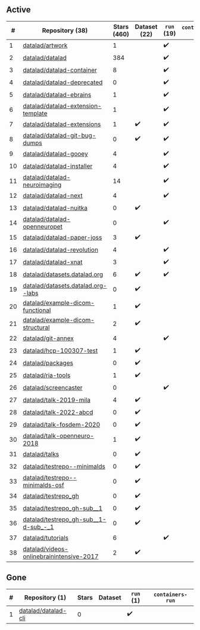 ## Active
| # | Repository (38) | Stars (460) | Dataset (22) | `run` (19) | `containers-run` |
| --- | --- | --- | --- | --- | --- |
| 1 | [datalad/artwork](https://github.com/datalad/artwork) | 1 |  | :heavy_check_mark: |  |
| 2 | [datalad/datalad](https://github.com/datalad/datalad) | 384 |  | :heavy_check_mark: |  |
| 3 | [datalad/datalad-container](https://github.com/datalad/datalad-container) | 8 |  | :heavy_check_mark: |  |
| 4 | [datalad/datalad-deprecated](https://github.com/datalad/datalad-deprecated) | 0 |  | :heavy_check_mark: |  |
| 5 | [datalad/datalad-ebrains](https://github.com/datalad/datalad-ebrains) | 1 |  | :heavy_check_mark: |  |
| 6 | [datalad/datalad-extension-template](https://github.com/datalad/datalad-extension-template) | 1 |  | :heavy_check_mark: |  |
| 7 | [datalad/datalad-extensions](https://github.com/datalad/datalad-extensions) | 1 | :heavy_check_mark: | :heavy_check_mark: |  |
| 8 | [datalad/datalad-git-bug-dumps](https://github.com/datalad/datalad-git-bug-dumps) | 0 | :heavy_check_mark: | :heavy_check_mark: |  |
| 9 | [datalad/datalad-gooey](https://github.com/datalad/datalad-gooey) | 4 |  | :heavy_check_mark: |  |
| 10 | [datalad/datalad-installer](https://github.com/datalad/datalad-installer) | 4 |  | :heavy_check_mark: |  |
| 11 | [datalad/datalad-neuroimaging](https://github.com/datalad/datalad-neuroimaging) | 14 |  | :heavy_check_mark: |  |
| 12 | [datalad/datalad-next](https://github.com/datalad/datalad-next) | 4 |  | :heavy_check_mark: |  |
| 13 | [datalad/datalad-nuitka](https://github.com/datalad/datalad-nuitka) | 0 | :heavy_check_mark: |  |  |
| 14 | [datalad/datalad-openneuropet](https://github.com/datalad/datalad-openneuropet) | 0 |  | :heavy_check_mark: |  |
| 15 | [datalad/datalad-paper-joss](https://github.com/datalad/datalad-paper-joss) | 3 | :heavy_check_mark: |  |  |
| 16 | [datalad/datalad-revolution](https://github.com/datalad/datalad-revolution) | 4 |  | :heavy_check_mark: |  |
| 17 | [datalad/datalad-xnat](https://github.com/datalad/datalad-xnat) | 3 |  | :heavy_check_mark: |  |
| 18 | [datalad/datasets.datalad.org](https://github.com/datalad/datasets.datalad.org) | 6 | :heavy_check_mark: | :heavy_check_mark: |  |
| 19 | [datalad/datasets.datalad.org--labs](https://github.com/datalad/datasets.datalad.org--labs) | 0 | :heavy_check_mark: |  |  |
| 20 | [datalad/example-dicom-functional](https://github.com/datalad/example-dicom-functional) | 1 | :heavy_check_mark: |  |  |
| 21 | [datalad/example-dicom-structural](https://github.com/datalad/example-dicom-structural) | 2 | :heavy_check_mark: |  |  |
| 22 | [datalad/git-annex](https://github.com/datalad/git-annex) | 4 |  | :heavy_check_mark: |  |
| 23 | [datalad/hcp-100307-test](https://github.com/datalad/hcp-100307-test) | 1 | :heavy_check_mark: |  |  |
| 24 | [datalad/packages](https://github.com/datalad/packages) | 0 | :heavy_check_mark: |  |  |
| 25 | [datalad/ria-tools](https://github.com/datalad/ria-tools) | 1 | :heavy_check_mark: |  |  |
| 26 | [datalad/screencaster](https://github.com/datalad/screencaster) | 0 |  | :heavy_check_mark: |  |
| 27 | [datalad/talk-2019-mila](https://github.com/datalad/talk-2019-mila) | 4 | :heavy_check_mark: |  |  |
| 28 | [datalad/talk-2022-abcd](https://github.com/datalad/talk-2022-abcd) | 0 | :heavy_check_mark: |  |  |
| 29 | [datalad/talk-fosdem-2020](https://github.com/datalad/talk-fosdem-2020) | 0 | :heavy_check_mark: |  |  |
| 30 | [datalad/talk-openneuro-2018](https://github.com/datalad/talk-openneuro-2018) | 1 | :heavy_check_mark: |  |  |
| 31 | [datalad/talks](https://github.com/datalad/talks) | 0 | :heavy_check_mark: |  |  |
| 32 | [datalad/testrepo--minimalds](https://github.com/datalad/testrepo--minimalds) | 0 | :heavy_check_mark: |  |  |
| 33 | [datalad/testrepo--minimalds-osf](https://github.com/datalad/testrepo--minimalds-osf) | 0 | :heavy_check_mark: |  |  |
| 34 | [datalad/testrepo_gh](https://github.com/datalad/testrepo_gh) | 0 | :heavy_check_mark: |  |  |
| 35 | [datalad/testrepo_gh-sub__1](https://github.com/datalad/testrepo_gh-sub__1) | 0 | :heavy_check_mark: |  |  |
| 36 | [datalad/testrepo_gh-sub__1-d-sub_-_1](https://github.com/datalad/testrepo_gh-sub__1-d-sub_-_1) | 0 | :heavy_check_mark: |  |  |
| 37 | [datalad/tutorials](https://github.com/datalad/tutorials) | 6 |  | :heavy_check_mark: |  |
| 38 | [datalad/videos-onlinebrainintensive-2017](https://github.com/datalad/videos-onlinebrainintensive-2017) | 2 | :heavy_check_mark: |  |  |

## Gone
| # | Repository (1) | Stars | Dataset | `run` (1) | `containers-run` |
| --- | --- | --- | --- | --- | --- |
| 1 | [datalad/datalad-cli](https://github.com/datalad/datalad-cli) | 0 |  | :heavy_check_mark: |  |
